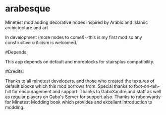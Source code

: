 # arabesque
Minetest mod adding decorative nodes inspired by Arabic and Islamic archictecture and art

In development (more nodes to come!)--this is my first mod so any constructive criticism is welcomed.

#Depends 

This app depends on default and moreblocks for stairsplus compatibility.  

#Credits:

Thanks to all minetest developers, and those who created the textures of default blocks which this mod borrows from.
Special thanks to foot-on-teh-hill for encouragement and support.
Thanks to GaboXandre and staff as well as regular players on Gabo's Server for support also.
Thanks to rubenwardy for Minetest Modding book which provides and excellent introduction to modding.
